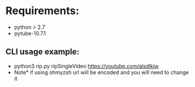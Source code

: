 # Requirements:
- python > 2.7
- pytube-10.7.1

## CLI usage example:
- python3 rip.py ripSingleVideo https://youtube.com/alsdlkjw
- Note* if using ohmyzsh url will be encoded and you will need to change it

